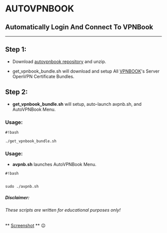 # AUTOVPNBOOK #
## Automatically Login And Connect To VPNBook ##
***

## Step 1: ##
* Download [autovpnbook repository](https://bitbucket.org/ruped24/autovpnbook/get/730c4d9e65a5.zip) and unzip.

* get_vpnbook_bundle.sh will download and setup All [VPNBOOK](https://www.vpnbook.com/freevpn)'s Server OpenVPN Certificate Bundles.

## Step 2: ##
* **get_vpnbook_bundle.sh** will setup, auto-launch avpnb.sh, and AutoVPNBook Menu.
### Usage: ###
```
#!bash

./get_vpnbook_bundle.sh
```

### Usage: ###


* **avpnb.sh** launches AutoVPNBook Menu.

```
#!bash


sudo ./avpnb.sh
```

 



##### Disclaimer: ######

###### These scripts are written for educational purposes only!

** [Screenshot](https://drive.google.com/open?id=0B79r4wTVj-CZMlBhTnRwTUxUdDA) ** :wink: